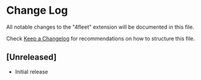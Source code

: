 # Change Log

All notable changes to the "4fleet" extension will be documented in this file.

Check [Keep a Changelog](http://keepachangelog.com/) for recommendations on how to structure this file.

## [Unreleased]

- Initial release
